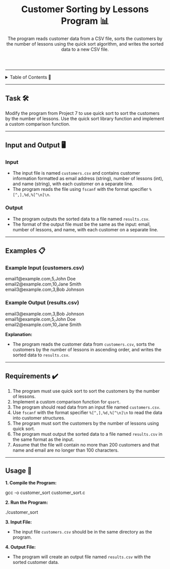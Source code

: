 <!DOCTYPE html>
<html lang="en">
<head>
  <meta charset="UTF-8">
  <meta name="viewport" content="width=device-width, initial-scale=1.0">
</head>
<body>

<header>
  <h1>Customer Sorting by Lessons Program 📊</h1>
  <p>
    The program reads customer data from a CSV file, sorts the customers by the number of lessons using the quick sort algorithm, and writes the sorted data to a new CSV file.
  </p>
</header>

<hr>

<details>
  <summary>Table of Contents 📖</summary>
  <ul>
    <li><a href="#task">Task</a></li>
    <li><a href="#input-and-output">Input and Output</a></li>
    <li><a href="#examples">Examples</a></li>
    <li><a href="#requirements">Requirements</a></li>
    <li><a href="#usage">Usage</a></li>
  </ul>
</details>

<hr>

<section id="task">
  <h2>Task 🛠️</h2>
  <p>
    Modify the program from Project 7 to use quick sort to sort the customers by the number of lessons. Use the quick sort library function and implement a custom comparison function.
  </p>
</section>

<hr>

<section id="input-and-output">
  <h2>Input and Output 🖥️</h2>
  <h3>Input</h3>
  <ul>
    <li>The input file is named <code>customers.csv</code> and contains customer information formatted as email address (string), number of lessons (int), and name (string), with each customer on a separate line.</li>
    <li>The program reads the file using <code>fscanf</code> with the format specifier <code>%[^,],%d,%[^\n]\n</code>.</li>
  </ul>

  <h3>Output</h3>
  <ul>
    <li>The program outputs the sorted data to a file named <code>results.csv</code>.</li>
    <li>The format of the output file must be the same as the input: email, number of lessons, and name, with each customer on a separate line.</li>
  </ul>
</section>

<hr>

<section id="examples">
  <h2>Examples 📋</h2>
  <h3>Example Input (customers.csv)</h3>
  <div class="code-block">
    email1@example.com,5,John Doe<br>
    email2@example.com,10,Jane Smith<br>
    email3@example.com,3,Bob Johnson
  </div>
  
  <h3>Example Output (results.csv)</h3>
  <div class="code-block">
    email3@example.com,3,Bob Johnson<br>
    email1@example.com,5,John Doe<br>
    email2@example.com,10,Jane Smith
  </div>
  <p><strong>Explanation:</strong></p>
  <ul>
    <li>The program reads the customer data from <code>customers.csv</code>, sorts the customers by the number of lessons in ascending order, and writes the sorted data to <code>results.csv</code>.</li>
  </ul>
</section>

<hr>

<section id="requirements">
  <h2>Requirements ✔️</h2>
  <ol>
    <li>The program must use quick sort to sort the customers by the number of lessons.</li>
    <li>Implement a custom comparison function for <code>qsort</code>.</li>
    <li>The program should read data from an input file named <code>customers.csv</code>.</li>
    <li>Use <code>fscanf</code> with the format specifier <code>%[^,],%d,%[^\n]\n</code> to read the data into customer structures.</li>
    <li>The program must sort the customers by the number of lessons using quick sort.</li>
    <li>The program must output the sorted data to a file named <code>results.csv</code> in the same format as the input.</li>
    <li>Assume that the file will contain no more than 200 customers and that name and email are no longer than 100 characters.</li>
  </ol>
</section>

<hr>

<section id="usage">
  <h2>Usage 🚀</h2>
  <p><strong>1. Compile the Program:</strong></p>
  <div class="code-block">gcc -o customer_sort customer_sort.c</div>
  
  <p><strong>2. Run the Program:</strong></p>
  <div class="code-block">./customer_sort</div>
  
  <p><strong>3. Input File:</strong></p>
  <ul>
    <li>The input file <code>customers.csv</code> should be in the same directory as the program.</li>
  </ul>

  <p><strong>4. Output File:</strong></p>
  <ul>
    <li>The program will create an output file named <code>results.csv</code> with the sorted customer data.</li>
  </ul>
</section>

</body>
</html>
